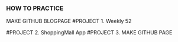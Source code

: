 ### HOW TO PRACTICE

MAKE GITHUB BLOGPAGE
#PROJECT 1. Weekly 52

#PROJECT 2. ShoppingMall App
#PROJECT 3. MAKE GITHUB PAGE
